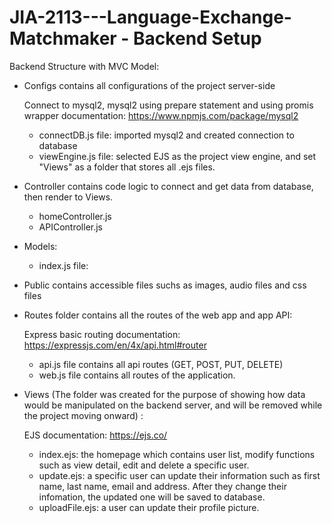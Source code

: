 # JIA-2113---Language-Exchange-Matchmaker - Backend Setup

Backend Structure with MVC Model:
- Configs contains all configurations of the project server-side
  
  Connect to mysql2, mysql2 using prepare statement and using promis wrapper documentation: https://www.npmjs.com/package/mysql2
  + connectDB.js file: imported mysql2 and created connection to database
  + viewEngine.js file: selected EJS as the project view engine, and set "Views" as a folder that stores all .ejs files.
- Controller contains code logic to connect and get data from database, then render to Views.
  + homeController.js
  + APIController.js 
- Models:
  + index.js file: 
- Public contains accessible files suchs as images, audio files and css files
- Routes folder contains all the routes of the web app and app API:
    
    Express basic routing documentation: https://expressjs.com/en/4x/api.html#router
  + api.js file contains all api routes (GET, POST, PUT, DELETE)
  + web.js file contains all routes of the application.
- Views (The folder was created for the purpose of showing how data would be manipulated on the backend server, and will be removed while the project moving onward) :
  
  EJS documentation: https://ejs.co/
  + index.ejs: the homepage which contains user list, modify functions such as view detail, edit and delete a specific user.
  + update.ejs: a specific user can update their information such as first name, last name, email and address. After they change their infomation, the updated one will be saved to database. 
  + uploadFile.ejs: a user can update their profile picture. 
